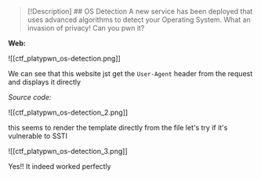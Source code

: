 

> [!Description] ## OS Detection
> A new service has been deployed that uses advanced algorithms to detect your Operating System. What an invasion of privacy! Can you pwn it?

**Web:**


![[ctf_platypwn_os-detection.png]]

We can see that this website jst get the `User-Agent` header from the request and displays it directly 

*Source code:*

![[ctf_platypwn_os-detection_2.png]]

this seems to render the template directly from the file let's try if it's vulnerable to SSTI

![[ctf_platypwn_os-detection_3.png]]

Yes!! It indeed worked perfectly







